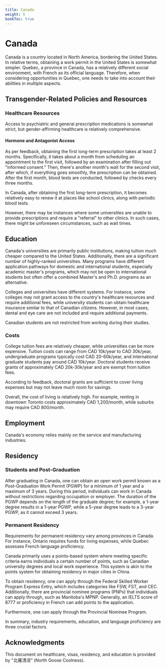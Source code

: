 ```yaml
---
title: Canada
weight: 5
bookToc: true
---
```


# Canada

Canada is a country located in North America, bordering the United States. In relative terms, obtaining a work permit in the United States is somewhat simpler. Quebec, a province in Canada, has a relatively different social environment, with French as its official language. Therefore, when considering opportunities in Quebec, one needs to take into account their abilities in multiple aspects.

## Transgender-Related Policies and Resources

### Healthcare Resources

Access to psychiatric and general prescription medications is somewhat strict, but gender-affirming healthcare is relatively comprehensive.

#### Hormone and Antagonist Access

As per feedback, obtaining the first long-term prescription takes at least 2 months. Specifically, it takes about a month from scheduling an appointment to the first visit, followed by an examination after filling out "informed consent." Then, there's another month's wait for the second visit, after which, if everything goes smoothly, the prescription can be obtained. After the first month, blood tests are conducted, followed by checks every three months.

In Canada, after obtaining the first long-term prescription, it becomes relatively easy to renew it at places like school clinics, along with periodic blood tests.

However, there may be instances where some universities are unable to provide prescriptions and require a "referral" to other clinics. In such cases, there might be unforeseen circumstances, such as wait times.

## Education

Canada's universities are primarily public institutions, making tuition much cheaper compared to the United States. Additionally, there are a significant number of highly-ranked universities. Many programs have different application pathways for domestic and international students, especially academic master's programs, which may not be open to international students but often offer a combined Master's and Ph.D. programs as an alternative.

Colleges and universities have different systems. For instance, some colleges may not grant access to the country's healthcare resources and require additional fees, while university students can obtain healthcare insurance similar to that of Canadian citizens. However, in most cases, dental and eye care are not included and require additional payments.

Canadian students are not restricted from working during their studies.

### Costs

College tuition fees are relatively cheaper, while universities can be more expensive. Tuition costs can range from CAD 10k/year to CAD 30k/year, undergraduate programs typically cost CAD 20-60k/year, and international graduate students pay around CAD 10k/year. Doctoral students receive grants of approximately CAD 20k-30k/year and are exempt from tuition fees.

According to feedback, doctoral grants are sufficient to cover living expenses but may not leave much room for savings.

Overall, the cost of living is relatively high. For example, renting in downtown Toronto costs approximately CAD 1,200/month, while suburbs may require CAD 800/month.

## Employment

Canada's economy relies mainly on the service and manufacturing industries.

## Residency

### Students and Post-Graduation

After graduating in Canada, one can obtain an open work permit known as a Post-Graduation Work Permit (PGWP) for a minimum of 1 year and a maximum of 3 years. During this period, individuals can work in Canada without restrictions regarding occupation or employer. The duration of the PGWP depends on the length of the graduate degree; for example, a 1-year degree results in a 1-year PGWP, while a 5-year degree leads to a 3-year PGWP, as it cannot exceed 3 years.

### Permanent Residency

Requirements for permanent residency vary among provinces in Canada. For instance, Ontario requires funds for living expenses, while Quebec assesses French language proficiency.

Canada primarily uses a points-based system where meeting specific criteria earns individuals a certain number of points, such as Canadian university degrees and local work experience. This system is akin to the points system for obtaining residency in major cities in China.

To obtain residency, one can apply through the Federal Skilled Worker Program Express Entry, which includes categories like FSW, FST, and CEC. Additionally, there are provincial nominee programs (PNPs) that individuals can apply through, such as Manitoba's MPNP. Generally, an IELTS score of 8777 or proficiency in French can add points to the application.

Furthermore, one can apply through the Provincial Nominee Program.

In summary, industry requirements, education, and language proficiency are three crucial factors.

## Acknowledgments

This document on healthcare, visas, residency, and education is provided by "北雁清凉" (North Goose Coolness).
